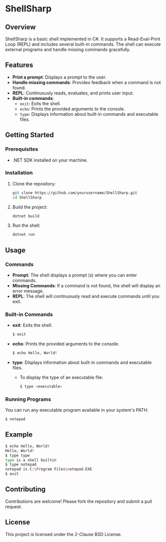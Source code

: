 # ShellSharp

## Overview

ShellSharp is a basic shell implemented in C#. It supports a Read-Eval-Print Loop (REPL) and includes several built-in commands. The shell can execute external programs and handle missing commands gracefully.

## Features

- **Print a prompt**: Displays a prompt to the user.
- **Handle missing commands**: Provides feedback when a command is not found.
- **REPL**: Continuously reads, evaluates, and prints user input.
- **Built-in commands**:
  - `exit`: Exits the shell.
  - `echo`: Prints the provided arguments to the console.
  - `type`: Displays information about built-in commands and executable files.

## Getting Started

### Prerequisites

- .NET SDK installed on your machine.

### Installation

1. Clone the repository:
    ```sh
    git clone https://github.com/yourusername/ShellSharp.git
    cd ShellSharp
    ```

2. Build the project:
    ```sh
    dotnet build
    ```

3. Run the shell:
    ```sh
    dotnet run
    ```

## Usage

### Commands

- **Prompt**: The shell displays a prompt (`$`) where you can enter commands.
- **Missing Commands**: If a command is not found, the shell will display an error message.
- **REPL**: The shell will continuously read and execute commands until you exit.

### Built-in Commands

- **exit**: Exits the shell.
    ```sh
    $ exit
    ```

- **echo**: Prints the provided arguments to the console.
    ```sh
    $ echo Hello, World!
    ```

- **type**: Displays information about built-in commands and executable files.
    - To display the type of an executable file:
        ```sh
        $ type <executable>
        ```

### Running Programs

You can run any executable program available in your system's PATH.
```sh
$ notepad
```

## Example

```sh
$ echo Hello, World!
Hello, World!
$ type type
type is a shell builtin
$ type notepad
notepad is C:\Program Files\notepad.EXE
$ exit
```

## Contributing

Contributions are welcome! Please fork the repository and submit a pull request.

## License

This project is licensed under the 2-Clause BSD License.

